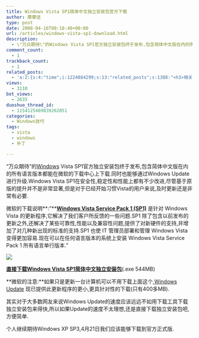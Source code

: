 ```yaml
---
title: Windows Vista SP1简体中文独立安装包官方下载
author: 摩摩诘
type: post
date: 2008-04-16T00:10:40+00:00
url: /articles/windows-vista-sp1-download.html
description:
  - \"万众期待\"的Windows Vista SP1官方独立安装包终于发布,包含简体中文版在内的所有语言版本都能在微软的下载中心上下载.同时也能够通过Windows Update进行升级.Windows Vista SP1在安全性,稳定性和性能上都有不少改进,尽管基于原版的提升并不是非常显著,但是对于已经开始习惯Vista的用户来说,及时更新还是非常有必要.
comment_count:
  - 1
trackback_count:
  - 1
related_posts:
  - 'a:2:{s:4:"time";i:1224884299;s:13:"related_posts";s:1388:"<h3>相关日志</h3><ul class="related_post"><li><a href="http://www.digglife.cn/articles/vista-theme-visual-style-download.html" title="7个漂亮的Vista主题(视觉样式)下载">7个漂亮的Vista主题(视觉样式)下载</a></li><li><a href="http://www.digglife.cn/articles/vista%e4%bd%bf%e7%94%a8tweakvi%e4%bc%98%e5%8c%96windows-vista.html" title="Vista:使用TweakVI优化Windows Vista">Vista:使用TweakVI优化Windows Vista</a></li><li><a href="http://www.digglife.cn/articles/hide-show-file-shortcut.html" title="一键显示或隐藏文件">一键显示或隐藏文件</a></li><li><a href="http://www.digglife.cn/articles/custom-windows-interface-tools.html" title="9个工具打造焕然一新的Windows界面">9个工具打造焕然一新的Windows界面</a></li><li><a href="http://www.digglife.cn/articles/clean-up-desktop-improve-productivity-2.html" title="彻底清空桌面,让启动程序更加高效Part.2">彻底清空桌面,让启动程序更加高效Part.2</a></li><li><a href="http://www.digglife.cn/articles/clean-up-desktop-improve-productivity-1.html" title="彻底清空桌面,让启动程序更加高效Part.1">彻底清空桌面,让启动程序更加高效Part.1</a></li><li><a href="http://www.digglife.cn/articles/free-clipboard-manager-clipx.html" title="小巧的Windows剪切板管理器:ClipX">小巧的Windows剪切板管理器:ClipX</a></li></ul>";}'
views:
  - 3110
bot_views:
  - 2635
duoshuo_thread_id:
  - 1154125469839262051
categories:
  - Windows技巧
tags:
  - vista
  - windows
  - 补丁

---
```

&#8220;万众期待&#8221;的<a href="https://www.digglife.net/articles/category/windows-tricks" title="Windows技巧" target="_blank">Windows</a> Vista SP1官方独立安装包终于发布,包含简体中文版在内的所有语言版本都能在微软的下载中心上下载.同时也能够通过Windows Update进行升级.Windows Vista SP1在安全性,稳定性和性能上都有不少改进,尽管基于原版的提升并不是非常显著,但是对于已经开始习惯Vista的用户来说,及时更新还是非常有必要.

微软的下载说明**:&#8221;**<a href="http://www.microsoft.com/downloads/details.aspx?familyid=F559842A-9C9B-4579-B64A-09146A0BA746&displaylang=zh-cn" title="Windows Vista Service Pack 1 (SP1)下载" target="_blank"><strong>Windows Vista Service Pack 1 (SP1)</strong></a> 是针对 Windows Vista 的更新程序,它解决了我们客户所反馈的一些问题.SP1 除了包含以前发布的更新之外,还解决了某些可靠性,性能以及兼容性问题,提供了对新硬件的支持,并增加了对几种新出现的标准的支持.SP1 也使 IT 管理员部署和管理 Windows Vista 变得更加容易.现在可以在任何语言版本的系统上安装 Windows Vista Service Pack 1 所有语言单行版本.&#8221;

<!--more-->

![][1]

<a href="http://download.microsoft.com/download/2/1/9/219163f5-fae5-4c2b-a607-872ff085f9e2/Windows6.0-KB936330-X86-wave1.exe" title="直接下载Windows Vista SP1简体中文独立安装包" target="_blank"><strong>直接下载Windows Vista SP1简体中文独立安装包</strong></a>(.exe 544MB)

**微软的注意:**如果只是更新一台计算机可以不用下载上面这个,[Windows Update][2] 现已提供此更新程序的更小,更具针对性的下载(只有400多MB).

其实对于大多数网友来说Windows Update的速度应该远远不如用下载工具下载独立安装包来得快,所以如果Update的速度不太理想,还是直接下载独立安装包吧,方便简单.

个人继续期待Windows XP SP3,4月21日我们应该能够下载到官方正式版.

 [1]: http://digglife.qiniudn.com/qiniu/2493/image/73a7c4b178b74672bfcd6906fce8354a.jpg
 [2]: http://windowsupdate.microsoft.com
